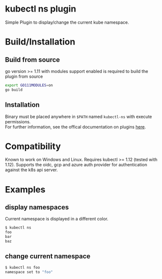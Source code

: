 # kubectl ns plugin
Simple Plugin to display/change the current kube namespace.  

# Build/Installation
## Build from source
go version >= 1.11 with modules support enabled is required to build the plugin from source
```bash
export GO111MODULES=on
go build
```
## Installation
Binary must be placed anywhere in `$PATH` named `kubectl-ns` with execute permissions.  
For further information, see the offical documentation on plugins [here](https://kubernetes.io/docs/tasks/extend-kubectl/kubectl-plugins/).

# Compatibility
Known to work on Windows and Linux. Requires kubectl >= 1.12 (tested with 1.12).
Supports the oidc, gcp and azure auth provider for authentication against the k8s api server.

# Examples
## display namespaces
Current namespace is displayed in a different color.
```bash
$ kubectl ns
foo
bar
baz
```

## change current namespace
```bash
$ kubectl ns foo
namespace set to "foo"
```
